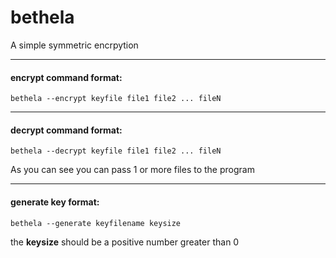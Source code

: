 # bethela

A simple symmetric encrpytion

----------------------------------------------------

#### encrypt command format:

```
bethela --encrypt keyfile file1 file2 ... fileN
```

----------------------------------------------------

#### decrypt command format:

```
bethela --decrypt keyfile file1 file2 ... fileN
```
As you can see you can pass 1 or more files to the program

----------------------------------------------------

#### generate key format:

```
bethela --generate keyfilename keysize
```
the **keysize** should be a positive number greater than 0